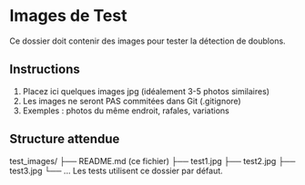# Images de Test

Ce dossier doit contenir des images pour tester la détection de doublons.

## Instructions

1. Placez ici quelques images jpg (idéalement 3-5 photos similaires)
2. Les images ne seront PAS commitées dans Git (.gitignore)
3. Exemples : photos du même endroit, rafales, variations

## Structure attendue
test_images/
├── README.md (ce fichier)
├── test1.jpg
├── test2.jpg
├── test3.jpg
└── ...
Les tests utilisent ce dossier par défaut.
